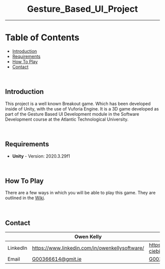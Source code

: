 <h1 style="text-align: center">Gesture_Based_UI_Project</h1>

---

# Table of Contents

- [Introduction](#introduction)
- [Requirements](#requirements)
- [How To Play](#how-to-play)
- [Contact](#contact)

<br>

## Introduction

This project is a well known Breakout game. Which has been developed inside of Unity, with the use of Vuforia Engine. It is a 3D game developed as part of the Gesture Based UI Development module in the Software Development course at the Atlantic Technological University.

<br>

## Requirements

- **Unity** - Version: 2020.3.29f1

<br>

## How To Play

There are a few ways in which you will be able to play this game. They are outlined in the [Wiki](https://github.com/Oskar-Ciebien/Gesture_Based_UI_Project/wiki/How-to-Play).

<br>

## Contact

|          | Owen Kelly                                     | Oskar Ciebien                              |
| -------- | ---------------------------------------------- | ------------------------------------------ |
| LinkedIn | https://www.linkedin.com/in/owenkellysoftware/ | https://www.linkedin.com/in/oskar-ciebien/ |
| Email    | G00366614@gmit.ie                              | G00369579@gmit.ie                          |

